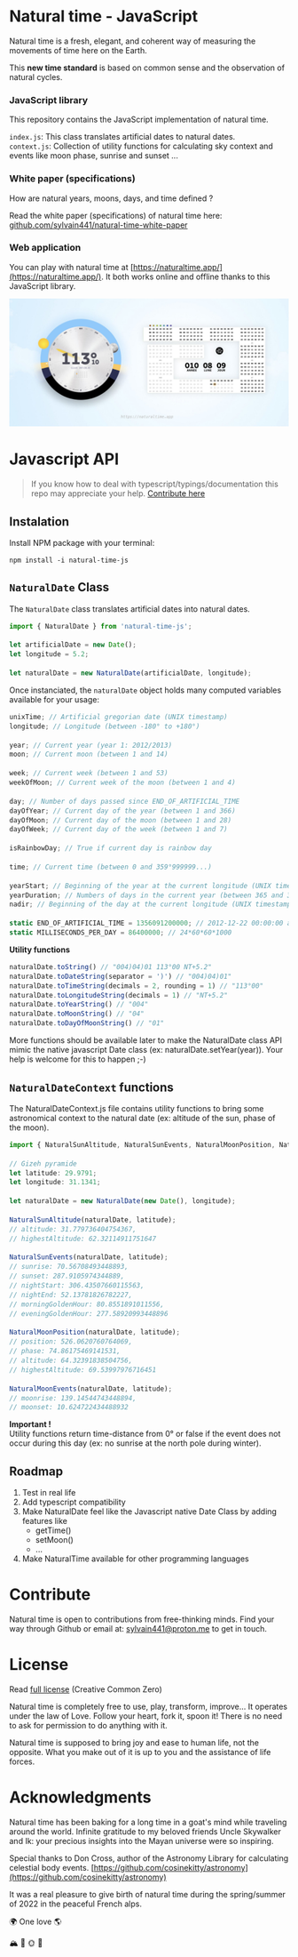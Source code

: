 # Natural time - JavaScript

Natural time is a fresh, elegant, and coherent way of measuring the movements of time here on the Earth.

This **new time standard** is based on common sense and the observation of natural cycles.

### JavaScript library

This repository contains the JavaScript implementation of natural time.  

`index.js`: This class translates artificial dates to natural dates.  
`context.js`: Collection of utility functions for calculating sky context and events like moon phase, sunrise and sunset ...

### White paper (specifications)

How are natural years, moons, days, and time defined ?  

Read the white paper (specifications) of natural time here: [github.com/sylvain441/natural-time-white-paper](https://github.com/sylvain441/natural-time-white-paper)

### Web application

You can play with natural time at [https://naturaltime.app/](https://naturaltime.app/). It both works online and offline thanks to this JavaScript library.

![Natural time app](.github/natural-time-app.jpg)

# Javascript API

> If you know how to deal with typescript/typings/documentation this repo may appreciate your help. [Contribute here](#contribute)

## Instalation

Install NPM package with your terminal:

```console
npm install -i natural-time-js
```

## `NaturalDate` Class

The `NaturalDate` class translates artificial dates into natural dates.    

```javascript
import { NaturalDate } from 'natural-time-js';

let artificialDate = new Date();
let longitude = 5.2;

let naturalDate = new NaturalDate(artificialDate, longitude);
```

Once instanciated, the `naturalDate` object holds many computed variables available for your usage:

```javascript
unixTime; // Artificial gregorian date (UNIX timestamp)
longitude; // Longitude (between -180° to +180°)

year; // Current year (year 1: 2012/2013)
moon; // Current moon (between 1 and 14)

week; // Current week (between 1 and 53)
weekOfMoon; // Current week of the moon (between 1 and 4)

day; // Number of days passed since END_OF_ARTIFICIAL_TIME
dayOfYear; // Current day of the year (between 1 and 366)
dayOfMoon; // Current day of the moon (between 1 and 28)
dayOfWeek; // Current day of the week (between 1 and 7)

isRainbowDay; // True if current day is rainbow day

time; // Current time (between 0 and 359°999999...)

yearStart; // Beginning of the year at the current longitude (UNIX timestamp)
yearDuration; // Numbers of days in the current year (between 365 and 366)
nadir; // Beginning of the day at the current longitude (UNIX timestamp)

static END_OF_ARTIFICIAL_TIME = 1356091200000; // 2012-12-22 00:00:00 at +180° East;
static MILLISECONDS_PER_DAY = 86400000; // 24*60*60*1000
```

**Utility functions**  

```javascript   
naturalDate.toString() // "004)04)01 113°00 NT+5.2"
naturalDate.toDateString(separator = ')') // "004)04)01"
naturalDate.toTimeString(decimals = 2, rounding = 1) // "113°00"
naturalDate.toLongitudeString(decimals = 1) // "NT+5.2"
naturalDate.toYearString() // "004"
naturalDate.toMoonString() // "04"
naturalDate.toDayOfMoonString() // "01"
```

More functions should be available later to make the NaturalDate class API mimic the native javascript Date class (ex: naturalDate.setYear(year)). Your help is welcome for this to happen ;-)

## `NaturalDateContext` functions

The NaturalDateContext.js file contains utility functions to bring some astronomical context to the natural date (ex: altitude of the sun, phase of the moon).

```javascript 
import { NaturalSunAltitude, NaturalSunEvents, NaturalMoonPosition, NaturalMoonEvents } from 'natural-time-js/context';

// Gizeh pyramide
let latitude: 29.9791; 
let longitude: 31.1341;

let naturalDate = new NaturalDate(new Date(), longitude);

NaturalSunAltitude(naturalDate, latitude);
// altitude: 31.779736404754367, 
// highestAltitude: 62.32114911751647

NaturalSunEvents(naturalDate, latitude);
// sunrise: 70.56708493448893,
// sunset: 287.9105974344889,
// nightStart: 306.43507660115563,
// nightEnd: 52.13781826782227,
// morningGoldenHour: 80.8551891011556,
// eveningGoldenHour: 277.58920993448896

NaturalMoonPosition(naturalDate, latitude);
// position: 526.0620760764069,
// phase: 74.86175469141531,
// altitude: 64.32391838504756,
// highestAltitude: 69.53997976716451

NaturalMoonEvents(naturalDate, latitude);
// moonrise: 139.14544743448894,
// moonset: 10.624722434488932
```

**Important !**  
Utility functions return time-distance from 0° or false if the event does not occur during this day (ex: no sunrise at the north pole during winter).

## Roadmap

1. Test in real life
2. Add typescript compatibility
3. Make NaturalDate feel like the Javascript native Date Class by adding features like
    - getTime()
    - setMoon()
    - ...
4. Make NaturalTime available for other programming languages

# Contribute

Natural time is open to contributions from free-thinking minds. Find your way through Github or email at: [sylvain441@proton.me](mailto:sylvain441@proton.me) to get in touch.

# License

Read [full license](./LICENSE) (Creative Common Zero)

Natural time is completely free to use, play, transform, improve... It operates under the law of Love. Follow your heart, fork it, spoon it! There is no need to ask for permission to do anything with it.

Natural time is supposed to bring joy and ease to human life, not the opposite. What you make out of it is up to you and the assistance of life forces.

# Acknowledgments

Natural time has been baking for a long time in a goat's mind while traveling around the world. Infinite gratitude to my beloved friends Uncle Skywalker and Ik: your precious insights into the Mayan universe were so inspiring.

Special thanks to Don Cross, author of the Astronomy Library for calculating celestial body events.
[https://github.com/cosinekitty/astronomy](https://github.com/cosinekitty/astronomy)

It was a real pleasure to give birth of natural time during the spring/summer of 2022 in the peaceful French alps.

🌍 One love 🌎

🏔 🐐 🌞 🌈